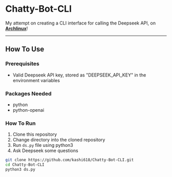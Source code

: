 # Chatty-Bot-CLI
My attempt on creating a CLI interface for calling the Deepseek API, on **[Archlinux](https://archlinux.org/)**!

---

## How To Use
### Prerequisites
- Valid Deepseek API key, stored as "DEEPSEEK_API_KEY" in the environment variables
### Packages Needed
- python
- python-openai
### How To Run
1. Clone this repository
2. Change directory into the cloned repository
3. Run `ds.py` file using python3
4. Ask Deepseek some questions

```bash
git clone https://github.com/kashi618/Chatty-Bot-CLI.git
cd Chatty-Bot-CLI
python3 ds.py
```
